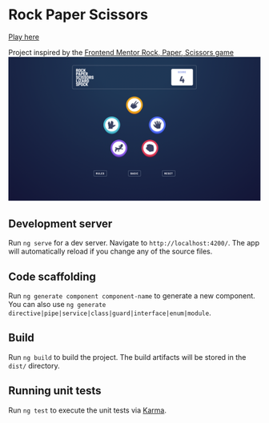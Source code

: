 # Rock Paper Scissors

[Play here](https://nitoloz.github.io/rps/)

Project inspired by the [Frontend Mentor Rock, Paper, Scissors game](https://www.frontendmentor.io/challenges/rock-paper-scissors-game-pTgwgvgH)
![](./screenshots/desktop_game.png)

## Development server

Run `ng serve` for a dev server. Navigate to `http://localhost:4200/`. The app will automatically reload if you change any of the source files.

## Code scaffolding

Run `ng generate component component-name` to generate a new component. You can also use `ng generate directive|pipe|service|class|guard|interface|enum|module`.

## Build

Run `ng build` to build the project. The build artifacts will be stored in the `dist/` directory.

## Running unit tests

Run `ng test` to execute the unit tests via [Karma](https://karma-runner.github.io).
